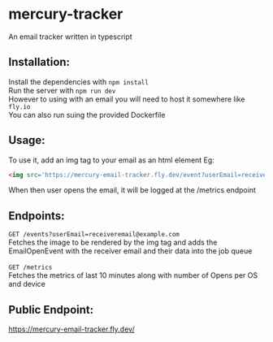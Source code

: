 # mercury-tracker
An email tracker written in typescript
## Installation:
Install the dependencies with `npm install`<br>
Run the server with `npm run dev`<br>
However to using with an email you will need to host it somewhere like `fly.io`<br>
You can also run suing the provided Dockerfile

## Usage:
To use it,
add an img tag to your email as an html element
Eg:
```html
<img src='https://mercury-email-tracker.fly.dev/event?userEmail=receiveremail@example.com' alt='Pixel'>
```
When then user opens the email, it will be logged at the /metrics endpoint

## Endpoints:
`GET /events?userEmail=receiveremail@example.com`<br>
Fetches the image to be rendered by the img tag and adds the EmailOpenEvent with the receiver email and their data into the job queue<br>
<br>
`GET /metrics`<br>
Fetches the metrics of last 10 minutes along with number of Opens per OS and device

## Public Endpoint:
https://mercury-email-tracker.fly.dev/
